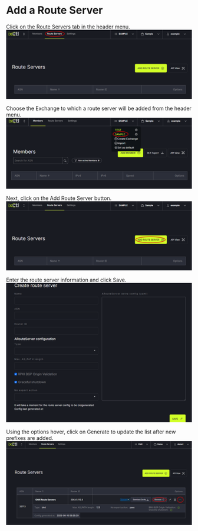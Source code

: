 # Add a Route Server

Click on the Route Servers tab in the header menu. 
   ![](img/routeservers.png)
   
Choose the Exchange to which a route server will be added from the header menu. 
   ![](img/addmember.png)
   
Next, click on the Add Route Server button.  
   ![](img/addrouteserver.png)

Enter the route server information and click Save.
   ![](img/createrouteserver.png)

Using the options hover, click on Generate to update the list after new prefixes are added.
   ![](img/generate.png)
